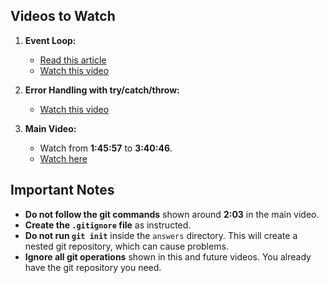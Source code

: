 ## Videos to Watch

1. **Event Loop:**
   - [Read this article](https://medium.com/@mmoshikoo/event-loop-in-nodejs-visualized-235867255e81)
   - [Watch this video](https://www.youtube.com/watch?v=8aGhZQkoFbQ)

2. **Error Handling with try/catch/throw:**
   - [Watch this video](https://www.youtube.com/watch?v=cFTFtuEQ-10)

3. **Main Video:**
   - Watch from **1:45:57** to **3:40:46**.
   - [Watch here](https://youtu.be/Oe421EPjeBE?t=6357)

## Important Notes

- **Do not follow the git commands** shown around **2:03** in the main video.
- **Create the `.gitignore` file** as instructed.
- **Do not run `git init`** inside the `answers` directory. This will create a nested git repository, which can cause problems.
- **Ignore all git operations** shown in this and future videos. You already have the git repository you need.
